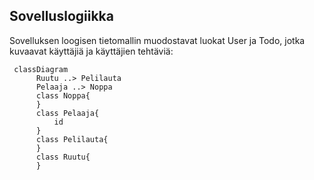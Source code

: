 ## Sovelluslogiikka

Sovelluksen loogisen tietomallin muodostavat luokat User ja Todo, jotka kuvaavat käyttäjiä ja käyttäjien tehtäviä:

```mermaid
 classDiagram
      Ruutu ..> Pelilauta
      Pelaaja ..> Noppa
      class Noppa{
      }
      class Pelaaja{
          id
      }
      class Pelilauta{
      }
      class Ruutu{
      }
```
